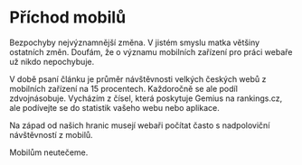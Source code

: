# Příchod mobilů

Bezpochyby nejvýznamnější změna. V jistém smyslu matka většiny ostatních změn. Doufám, že o významu mobilních zařízení pro práci webaře už nikdo nepochybuje. 

V době psaní článku je průměr návštěvnosti velkých českých webů z mobilních zařízení na 15 procentech. Každoročně se ale podíl zdvojnásobuje. Vycházím z čísel, která poskytuje Gemius na rankings.cz, ale podívejte se do statistik vašeho webu nebo aplikace.

Na západ od našich hranic musejí webaři počítat často s nadpoloviční návštěvností z mobilů. 

Mobilům neutečeme.
